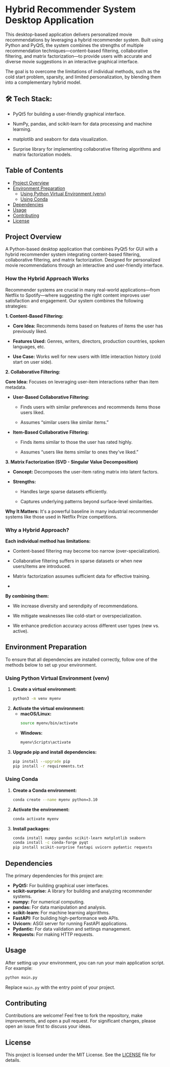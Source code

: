 # Hybrid Recommender System Desktop Application

This desktop-based application delivers personalized movie recommendations by leveraging a hybrid recommender system. Built using Python and PyQt5, the system combines the strengths of multiple recommendation techniques—content-based filtering, collaborative filtering, and matrix factorization—to provide users with accurate and diverse movie suggestions in an interactive graphical interface.

The goal is to overcome the limitations of individual methods, such as the cold start problem, sparsity, and limited personalization, by blending them into a complementary hybrid model.


## 🛠️ Tech Stack:

- PyQt5 for building a user-friendly graphical interface.

- NumPy, pandas, and scikit-learn for data processing and machine learning.

- matplotlib and seaborn for data visualization.

- Surprise library for implementing collaborative filtering algorithms and matrix factorization models.


## Table of Contents
- [Project Overview](#project-overview)
- [Environment Preparation](#environment-preparation)
  - [Using Python Virtual Environment (venv)](#using-python-virtual-environment-venv)
  - [Using Conda](#using-conda)
- [Dependencies](#dependencies)
- [Usage](#usage)
- [Contributing](#contributing)
- [License](#license)
  

## Project Overview

A Python-based desktop application that combines PyQt5 for GUI with a hybrid recommender system integrating content-based filtering, collaborative filtering, and matrix factorization. Designed for personalized movie recommendations through an interactive and user-friendly interface.

### **How the Hybrid Approach Works**

Recommender systems are crucial in many real-world applications—from Netflix to Spotify—where suggesting the right content improves user satisfaction and engagement. Our system combines the following strategies:


  **1. Content-Based Filtering:**
  
  
  - **Core Idea:** Recommends items based on features of items the user has previously liked.
  
  - **Features Used:** Genres, writers, directors, production countries, spoken languages, etc.
  
  - **Use Case:** Works well for new users with little interaction history (cold start on user side).

    

  **2. Collaborative Filtering:**
  

  **Core Idea:** Focuses on leveraging user-item interactions rather than item metadata.

  - **User-Based Collaborative Filtering:**
    
    - Finds users with similar preferences and recommends items those users liked.
        
    - Assumes “similar users like similar items.”
    
  - **Item-Based Collaborative Filtering:**
    
    - Finds items similar to those the user has rated highly.
        
    - Assumes “users like items similar to ones they’ve liked.”
    

  **3. Matrix Factorization (SVD - Singular Value Decomposition)**
  
   -  **Concept:** Decomposes the user-item rating matrix into latent factors.
  
   - **Strengths:**
  
     - Handles large sparse datasets efficiently.
  
     - Captures underlying patterns beyond surface-level similarities.
  
  **Why It Matters:** It's a powerful baseline in many industrial recommender systems like those used in Netflix Prize competitions.


### Why a Hybrid Approach?

**Each individual method has limitations:**

- Content-based filtering may become too narrow (over-specialization).

- Collaborative filtering suffers in sparse datasets or when new users/items are introduced.

- Matrix factorization assumes sufficient data for effective training.
- 

**By combining them:**

- We increase diversity and serendipity of recommendations.

- We mitigate weaknesses like cold-start or overspecialization.

- We enhance prediction accuracy across different user types (new vs. active).




## Environment Preparation

To ensure that all dependencies are installed correctly, follow one of the methods below to set up your environment.

### Using Python Virtual Environment (venv)

1. **Create a virtual environment:**
   ```bash
   python3 -m venv myenv
   ```
2. **Activate the virtual environment:**
   - **macOS/Linux:**
     ```bash
     source myenv/bin/activate
     ```
   - **Windows:**
     ```bash
     myenv\Scripts\activate
     ```
3. **Upgrade pip and install dependencies:**
   ```bash
   pip install --upgrade pip
   pip install -r requirements.txt
   ```

### Using Conda

1. **Create a Conda environment:**
   ```bash
   conda create --name myenv python=3.10
   ```
2. **Activate the environment:**
   ```bash
   conda activate myenv
   ```
3. **Install packages:**
   ```bash
   conda install numpy pandas scikit-learn matplotlib seaborn
   conda install -c conda-forge pyqt
   pip install scikit-surprise fastapi uvicorn pydantic requests
   ```

## Dependencies

The primary dependencies for this project are:
- **PyQt5:** For building graphical user interfaces.
- **scikit-surprise:** A library for building and analyzing recommender systems.
- **numpy:** For numerical computing.
- **pandas:** For data manipulation and analysis.
- **scikit-learn:** For machine learning algorithms.
- **FastAPI:** For building high-performance web APIs.
- **Uvicorn:** ASGI server for running FastAPI applications.
- **Pydantic:** For data validation and settings management.
- **Requests:** For making HTTP requests.


## Usage

After setting up your environment, you can run your main application script. For example:
```bash
python main.py
```
Replace `main.py` with the entry point of your project.


## Contributing

Contributions are welcome! Feel free to fork the repository, make improvements, and open a pull request. For significant changes, please open an issue first to discuss your ideas.


## License

This project is licensed under the MIT License. See the [LICENSE](LICENSE) file for details.
